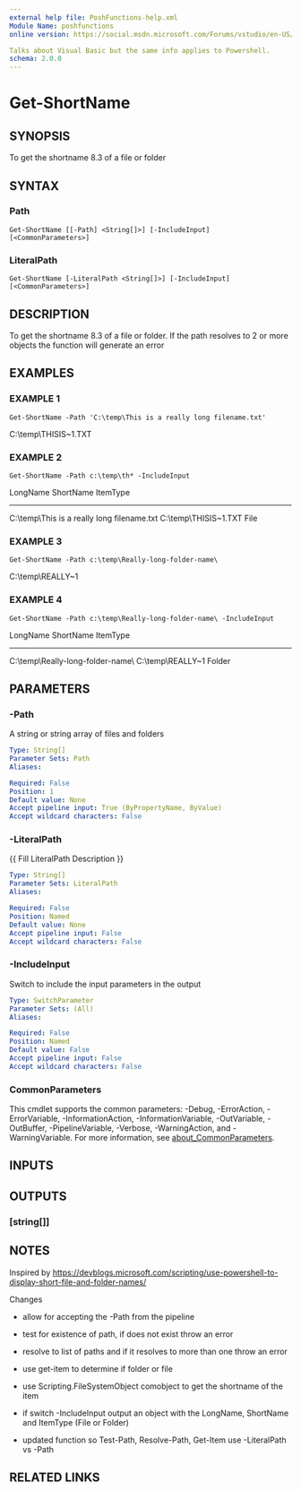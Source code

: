 ```yaml
---
external help file: PoshFunctions-help.xml
Module Name: poshfunctions
online version: https://social.msdn.microsoft.com/Forums/vstudio/en-US/0221d962-26e6-4a7e-be7a-72cd669a0dfc/why-systemmathround0251-2?forum=vbgeneral

Talks about Visual Basic but the same info applies to Powershell.
schema: 2.0.0
---
```


# Get-ShortName

## SYNOPSIS
To get the shortname 8.3 of a file or folder

## SYNTAX

### Path
```
Get-ShortName [[-Path] <String[]>] [-IncludeInput] [<CommonParameters>]
```

### LiteralPath
```
Get-ShortName [-LiteralPath <String[]>] [-IncludeInput] [<CommonParameters>]
```

## DESCRIPTION
To get the shortname 8.3 of a file or folder.
If the path resolves to 2 or more objects the function will generate an error

## EXAMPLES

### EXAMPLE 1
```
Get-ShortName -Path 'C:\temp\This is a really long filename.txt'
```

C:\temp\THISIS~1.TXT

### EXAMPLE 2
```
Get-ShortName -Path c:\temp\th* -IncludeInput
```

LongName                                   ShortName            ItemType
--------                                   ---------            --------
C:\temp\This is a really long filename.txt C:\temp\THISIS~1.TXT File

### EXAMPLE 3
```
Get-ShortName -Path c:\temp\Really-long-folder-name\
```

C:\temp\REALLY~1

### EXAMPLE 4
```
Get-ShortName -Path c:\temp\Really-long-folder-name\ -IncludeInput
```

LongName                         ShortName        ItemType
--------                         ---------        --------
C:\temp\Really-long-folder-name\ C:\temp\REALLY~1 Folder

## PARAMETERS

### -Path
A string or string array of files and folders

```yaml
Type: String[]
Parameter Sets: Path
Aliases:

Required: False
Position: 1
Default value: None
Accept pipeline input: True (ByPropertyName, ByValue)
Accept wildcard characters: False
```

### -LiteralPath
{{ Fill LiteralPath Description }}

```yaml
Type: String[]
Parameter Sets: LiteralPath
Aliases:

Required: False
Position: Named
Default value: None
Accept pipeline input: False
Accept wildcard characters: False
```

### -IncludeInput
Switch to include the input parameters in the output

```yaml
Type: SwitchParameter
Parameter Sets: (All)
Aliases:

Required: False
Position: Named
Default value: False
Accept pipeline input: False
Accept wildcard characters: False
```

### CommonParameters
This cmdlet supports the common parameters: -Debug, -ErrorAction, -ErrorVariable, -InformationAction, -InformationVariable, -OutVariable, -OutBuffer, -PipelineVariable, -Verbose, -WarningAction, and -WarningVariable. For more information, see [about_CommonParameters](http://go.microsoft.com/fwlink/?LinkID=113216).

## INPUTS

## OUTPUTS

### [string[]]
## NOTES
Inspired by https://devblogs.microsoft.com/scripting/use-powershell-to-display-short-file-and-folder-names/

Changes
* allow for accepting the -Path from the pipeline
* test for existence of path, if does not exist throw an error
* resolve to list of paths and if it resolves to more than one throw an error
* use get-item to determine if folder or file
* use Scripting.FileSystemObject comobject to get the shortname of the item
* if switch -IncludeInput output an object with the LongName, ShortName and ItemType (File or Folder)

* updated function so Test-Path, Resolve-Path, Get-Item use -LiteralPath vs -Path

## RELATED LINKS
